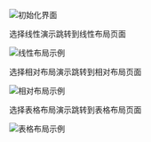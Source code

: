 

![初始化界面](https://github.com/llfjfz/AndroidTutorials/blob/master/LayoutTutorial/screenshots/1.png)   

选择线性演示跳转到线性布局页面

![线性布局示例](https://github.com/llfjfz/AndroidTutorials/blob/master/LayoutTutorial/screenshots/2.png)  

选择相对布局演示跳转到相对布局页面

![相对布局示例](https://github.com/llfjfz/AndroidTutorials/blob/master/LayoutTutorial/screenshots/3.png)    

选择表格布局演示跳转到表格布局页面

![表格布局示例](https://github.com/llfjfz/AndroidTutorials/blob/master/LayoutTutorial/screenshots/4.png)    


